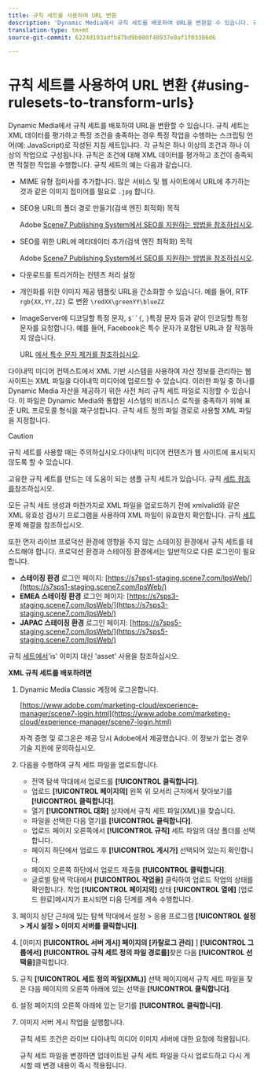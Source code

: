```yaml
---
title: 규칙 세트를 사용하여 URL 변환
description: 'Dynamic Media에서 규칙 세트를 배포하여 URL을 변환할 수 있습니다. 규칙 세트는 XML 데이터를 평가하고 특정 조건을 충족하는 경우 특정 작업을 수행하는 스크립팅 언어(예: JavaScript)로 작성된 지침 세트입니다.'
translation-type: tm+mt
source-git-commit: 6224d193adfb87bd9b080f48937e0af1f03386d6

---
```



# 규칙 세트를 사용하여 URL 변환 {#using-rulesets-to-transform-urls}

Dynamic Media에서 규칙 세트를 배포하여 URL을 변환할 수 있습니다. 규칙 세트는 XML 데이터를 평가하고 특정 조건을 충족하는 경우 특정 작업을 수행하는 스크립팅 언어(예: JavaScript)로 작성된 지침 세트입니다. 각 규칙은 하나 이상의 조건과 하나 이상의 작업으로 구성됩니다. 규칙은 조건에 대해 XML 데이터를 평가하고 조건이 충족되면 적절한 작업을 수행합니다. 규칙 세트의 예는 다음과 같습니다.

* MIME 유형 접미사를 추가합니다. 많은 서비스 및 웹 사이트에서 URL에 추가하는 것과 같은 이미지 접미어를 필요로 `.jpg` 합니다.
* SEO용 URL의 폴더 경로 만들기(검색 엔진 최적화) 목적

   Adobe [Scene7 Publishing System에서 SEO를 지원하는 방법을 참조하십시오](/help/assets/dynamic-media/assets/s7_seo.pdf).

* SEO를 위한 URL에 메타데이터 추가(검색 엔진 최적화) 목적

   Adobe [Scene7 Publishing System에서 SEO를 지원하는 방법을 참조하십시오](/help/assets/dynamic-media/assets/s7_seo.pdf).

* 다운로드를 트리거하는 컨텐츠 처리 설정
* 개인화를 위한 이미지 제공 템플릿 URL을 간소화할 수 있습니다. 예를 들어, RTF `rgb{XX,YY,ZZ}` 로 변환 `\redXX\greenYY\blueZZ`

* ImageServer에 디코딩할 특정 문자, `$``{`, `}`특정 문자 등과 같이 인코딩할 특정 문자를 요청합니다. 예를 들어, Facebook은 특수 문자가 포함된 URL과 잘 작동하지 않습니다.

   URL [에서 특수 문자 제거를 참조하십시오](https://helpx.adobe.com/experience-manager/scene7/kb/base/scene7-rulesets/remove-special-characters-urls.html).

다이내믹 미디어 컨텍스트에서 XML 기반 시스템을 사용하여 자산 정보를 관리하는 웹 사이트는 XML 파일을 다이내믹 미디어에 업로드할 수 있습니다. 이러한 파일 중 하나를 Dynamic Media 자산을 제공하기 위한 사전 처리 규칙 세트 파일로 지정할 수 있습니다. 이 파일은 Dynamic Media와 통합된 시스템의 비즈니스 로직을 충족하기 위해 표준 URL 프로토콜 형식을 재구성합니다. 규칙 세트 정의 파일 경로로 사용할 XML 파일을 지정합니다.

>[!CAUTION]
>
>규칙 세트를 사용할 때는 주의하십시오.다이내믹 미디어 컨텐츠가 웹 사이트에 표시되지 않도록 할 수 있습니다.

고유한 규칙 세트를 만드는 데 도움이 되는 샘플 규칙 세트가 있습니다.
규칙 [세트 참조를](https://marketing.adobe.com/resources/help/en_US/s7/is_ir_api/is_api/image_catalog/c_rule_set_reference.html)참조하십시오.

모든 규칙 세트 생성과 마찬가지로 XML 파일을 업로드하기 전에 xmlvalid와 같은 XML 유효성 검사기 프로그램을 사용하여 XML 파일이 유효한지 확인합니다.
규칙 [세트](https://helpx.adobe.com/experience-manager/scene7/kb/base/scene7-rulesets/scene7-ruleset-troubleshooting.html)문제 해결을 참조하십시오.

또한 먼저 라이브 프로덕션 환경에 영향을 주지 않는 스테이징 환경에서 규칙 세트를 테스트해야 합니다.
프로덕션 환경과 스테이징 환경에서는 일반적으로 다른 로그인이 필요합니다.

* **스테이징 환경** 로그인 페이지: [https://s7sps1-staging.scene7.com/IpsWeb/](https://s7sps1-staging.scene7.com/IpsWeb/)
* **EMEA 스테이징 환경** 로그인 페이지: [https://s7sps3-staging.scene7.com/IpsWeb/](https://s7sps3-staging.scene7.com/IpsWeb/)
* **JAPAC 스테이징 환경** 로그인 페이지: [https://s7sps5-staging.scene7.com/IpsWeb/](https://s7sps5-staging.scene7.com/IpsWeb/)

규칙 [세트에서](https://helpx.adobe.com/experience-manager/scene7/kb/base/scene7-rulesets/ruleset-asset-instead-image.html)&#39;is&#39; 이미지 대신 &#39;asset&#39; 사용을 참조하십시오.

**XML 규칙 세트를 배포하려면**

1. Dynamic Media Classic 계정에 로그온합니다.

   [https://www.adobe.com/marketing-cloud/experience-manager/scene7-login.html](https://www.adobe.com/marketing-cloud/experience-manager/scene7-login.html)

   자격 증명 및 로그온은 제공 당시 Adobe에서 제공했습니다. 이 정보가 없는 경우 기술 지원에 문의하십시오.

1. 다음을 수행하여 규칙 세트 파일을 업로드합니다.

   * 전역 탐색 막대에서 업로드를 **[!UICONTROL 클릭합니다]**.
   * 업로드 **[!UICONTROL 페이지의]** 왼쪽 위 모서리 근처에서 찾아보기를 **[!UICONTROL 클릭합니다]**.
   * 열기 **[!UICONTROL 대화]** 상자에서 규칙 세트 파일(XML)을 찾습니다.
   * 파일을 선택한 다음 열기를 **[!UICONTROL 클릭합니다]**.
   * 업로드 페이지 오른쪽에서 **[!UICONTROL 규칙]** 세트 파일의 대상 폴더를 선택합니다.
   * 페이지 하단에서 업로드 후 **[!UICONTROL 게시가]** 선택되어 있는지 확인합니다.
   * 페이지 오른쪽 하단에서 업로드 제출을 **[!UICONTROL 클릭합니다]**.
   * 글로벌 탐색 막대에서 **[!UICONTROL 작업을]** 클릭하여 업로드 작업의 상태를 확인합니다. 작업 **[!UICONTROL 페이지의]** 상태 **[!UICONTROL 열에]** [업로드 완료]메시지가 표시되면 다음 단계를 계속 수행합니다.

1. 페이지 상단 근처에 있는 탐색 막대에서 설정 > 응용 프로그램 **[!UICONTROL 설정 > 게시 설정 > 이미지 서버를 클릭합니다]**.
1. [이미지 **[!UICONTROL 서버 게시] 페이지의 [카탈로그 관리]** ] **[!UICONTROL 그룹에서]** **[!UICONTROL 규칙 세트 정의 파일 경로를]**&#x200B;찾은 다음 **[!UICONTROL 선택을]**&#x200B;클릭합니다.
1. 규칙 **[!UICONTROL 세트 정의 파일(XML)]** 선택 페이지에서 규칙 세트 파일을 찾은 다음 페이지의 오른쪽 아래에 있는 선택을 **[!UICONTROL 클릭합니다]**.
1. 설정 페이지의 오른쪽 아래에 있는 닫기를 **[!UICONTROL 클릭합니다]**.
1. 이미지 서버 게시 작업을 실행합니다.

   규칙 세트 조건은 라이브 다이내믹 미디어 이미지 서버에 대한 요청에 적용됩니다.

   규칙 세트 파일을 변경하면 업데이트된 규칙 세트 파일을 다시 업로드하고 다시 게시할 때 변경 내용이 즉시 적용됩니다.

